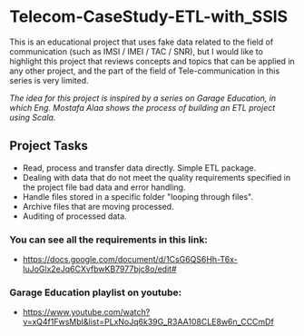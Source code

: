 # Telecom-CaseStudy-ETL-with_SSIS
This is an educational project that uses fake data related to the field of communication (such as IMSI / IMEI / TAC / SNR), but I would like to highlight this project that reviews concepts and topics that can be applied in any other project, and the part of the field of Tele-communication in this series is very limited.

_The idea for this project is inspired by a series on Garage Education, in which Eng. Mostafa Alaa shows the process of building an ETL project using Scala._

## Project Tasks
- Read, process and transfer data directly. Simple ETL package.
- Dealing with data that do not meet the quality requirements specified in the project file bad data and error handling.
- Handle files stored in a specific folder "looping through files".
- Archive files that are moving processed.
- Auditing of processed data.

### You can see all the requirements in this link:
- https://docs.google.com/document/d/1CsG6QS6Hh-T6x-luJoGlx2eJq6CXvfbwKB7977bjc8o/edit#

### Garage Education playlist on youtube:
- https://www.youtube.com/watch?v=xQ4f1FwsMbI&list=PLxNoJq6k39G_R3AA108CLE8w6n_CCCmDf
